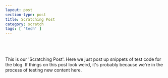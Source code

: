 ```yaml
---
layout: post
section-type: post
title: Scratching Post
category: scratch
tags: [ 'tech' ]
---
```

<br>
<!--a href="{{site.baseurl}}/sockets/WebSocket.html"> WEBSOCKET TEST </a-->
<br><br>
This is our 'Scratching Post'. Here we just post up snippets of test code for the blog. If things on this post look weird, it's probably because we're in the process of testing new content here.
